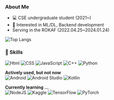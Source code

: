 ### About Me
- 💻 CSE undergraduate student (2021~)
- 🙂 Interested in ML/DL, Backend development
- Serving in the ROKAF (2022.04.25~2024.01.24) 

![Top Langs](https://github-readme-stats.vercel.app/api/top-langs/?username=B0neh3ad&layout=compact)

### 🌱 Skills

![Html](https://img.shields.io/badge/-html-ff5522?style=for-the-badge&logo=html5&logoColor=fff)
![CSS](https://img.shields.io/badge/-css-0095d5?style=for-the-badge&logo=css3&logoColor=fff)
![JavaScript](https://img.shields.io/badge/-javascript-c2ad07?style=for-the-badge&logo=javascript&logoColor=fff)
![C++](https://img.shields.io/badge/c++-%2300599C.svg?style=for-the-badge&logo=c%2B%2B&logoColor=white)
![Python](https://img.shields.io/badge/python-3670A0?style=for-the-badge&logo=python&logoColor=ffdd54)

**Actively used, but not now**<br>
![Android](https://img.shields.io/badge/-Android-00c717?style=for-the-badge&logo=android&logoColor=fff)
![Android Studio](https://img.shields.io/badge/Android%20Studio-3DDC84.svg?style=for-the-badge&logo=android-studio&logoColor=white)
![Kotlin](https://img.shields.io/badge/kotlin-%237F52FF.svg?style=for-the-badge&logo=kotlin&logoColor=white)

**Currently learning ...**<br>
![NodeJS](https://img.shields.io/badge/node.js-6DA55F?style=for-the-badge&logo=node.js&logoColor=white)
![Kaggle](https://img.shields.io/badge/Kaggle-035a7d?style=for-the-badge&logo=kaggle&logoColor=white)
![TensorFlow](https://img.shields.io/badge/TensorFlow-%23FF6F00.svg?style=for-the-badge&logo=TensorFlow&logoColor=white)
![PyTorch](https://img.shields.io/badge/PyTorch-%23EE4C2C.svg?style=for-the-badge&logo=PyTorch&logoColor=white)
